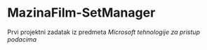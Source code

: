 # MazinaFilm-SetManager

Prvi projektni zadatak iz predmeta _Microsoft tehnologije za pristup podacima_
